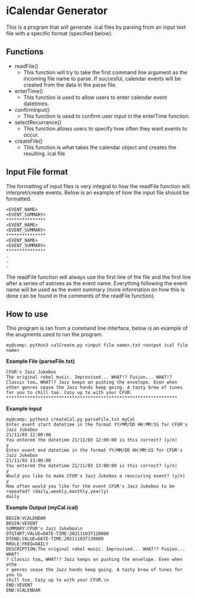 
# iCalendar Generator

This is a program that will generate .ical files by parsing from an input text file with a specific format (specified below).

## Functions
- readFile()
    - This function will try to take the first command line argument as the incoming file name to parse. If succesful, calendar events will be created from the data in the parse file.
- enterTime()
    - This function is used to allow users to enter calendar event datetimes.
- confirmInput()
    - This function is uesd to confirm user input in the enterTime function.
- selectRecurrance()
    - This function allows users to specify how often they want events to occur.
- createFile()
    - This function is what takes the calendar object and creates the resulting .ical file.
## Input File format
The formatting of input files is very integral to how the readFile function will interpret/create events. Below is an example of how the input file should be formatted.
    
    <EVENT_NAME>
    <EVENT_SUMMARY>
    ***************
    <EVENT_NAME>
    <EVENT_SUMMARY>
    ***************
    <EVENT_NAME>
    <EVENT_SUMMARY>
    ***************
    .
    .
    .   
    
The readFile function will always use the first line of the file and the first line after a series of astrixes as the event name. Everything following the event name will be used as the event summary (more information on how this is done can be found in the comments of the readFile function).
## How to use
This program is ran from a command line interface, below is an example of the arugments used to run the program.
    
    my@comp: python3 calCreate.py <input file name>.txt <output ical file name>

**Example File (parseFile.txt)**

    CFUR's Jazz Jukebox
    The original rebel music. Improvised... WHAT!? Fusion... WHAT!? Classic too… WHAT!? Jazz keeps on pushing the envelope. Even when other genres cease the Jazz hands keep going. A tasty brew of tunes for you to chill too. Cozy up to with your CFUR.
    *****************************************************************


**Example input**
    
    my@comp: python3 createCal.py parseFile.txt myCal
    Enter event start datetime in the format YY/MM/DD HH:MM:SS for CFUR's Jazz Jukebox
    21/11/03 12:00:00
    You entered the datetime 21/11/03 12:00:00 is this correct? (y/n)
    y
    Enter event end datetime in the format YY/MM/DD HH:MM:SS for CFUR's Jazz Jukebox
    21/11/03 13:00:00
    You entered the datetime 21/11/03 13:00:00 is this correct? (y/n)
    y
    Would you like to make CFUR's Jazz Jukebox a reoccuring event? (y/n)
    y
    How often would you like for the event CFUR's Jazz Jukebox to be repeated? (daily,weekly,monthly,yearly)
    daily

**Example Output (myCal.ical)**

    BEGIN:VCALENDAR
    BEGIN:VEVENT
    SUMMARY:CFUR's Jazz Jukebox\n
    DTSTART;VALUE=DATE-TIME:20211103T120000
    DTEND;VALUE=DATE-TIME:20211103T130000
    RRULE:FREQ=DAILY
    DESCRIPTION:The original rebel music. Improvised... WHAT!? Fusion... WHAT!
    ? Classic too… WHAT!? Jazz keeps on pushing the envelope. Even when othe
    r genres cease the Jazz hands keep going. A tasty brew of tunes for you to
    chill too. Cozy up to with your CFUR.\n
    END:VEVENT
    END:VCALENDAR

